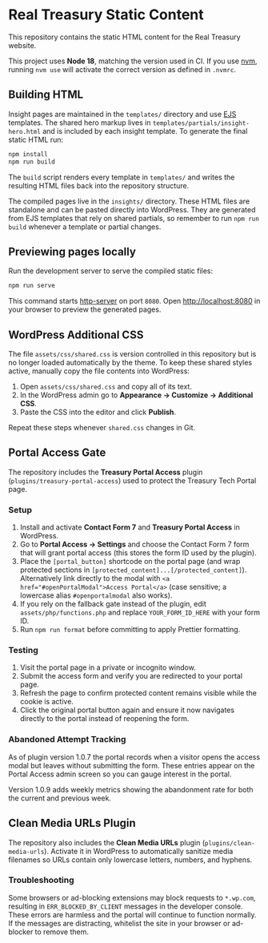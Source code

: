 # Real Treasury Static Content

This repository contains the static HTML content for the Real Treasury website.

This project uses **Node 18**, matching the version used in CI. If you use
[nvm](https://github.com/nvm-sh/nvm), running `nvm use` will activate the correct
version as defined in `.nvmrc`.

## Building HTML

Insight pages are maintained in the `templates/` directory and use [EJS](https://ejs.co/) templates. The shared hero markup lives in `templates/partials/insight-hero.html` and is included by each insight template. To generate the final static HTML run:

```bash
npm install
npm run build
```

The `build` script renders every template in `templates/` and writes the resulting HTML files back into the repository structure.

The compiled pages live in the `insights/` directory. These HTML files are standalone and can be pasted directly into WordPress. They are generated from EJS templates that rely on shared partials, so remember to run `npm run build` whenever a template or partial changes.

## Previewing pages locally

Run the development server to serve the compiled static files:

```bash
npm run serve
```

This command starts [http-server](https://www.npmjs.com/package/http-server) on port `8080`. Open <http://localhost:8080> in your browser to preview the generated pages.

## WordPress Additional CSS

The file `assets/css/shared.css` is version controlled in this repository but is
no longer loaded automatically by the theme. To keep these shared styles active,
manually copy the file contents into WordPress:

1. Open `assets/css/shared.css` and copy all of its text.
2. In the WordPress admin go to **Appearance → Customize → Additional CSS**.
3. Paste the CSS into the editor and click **Publish**.

Repeat these steps whenever `shared.css` changes in Git.

## Portal Access Gate

The repository includes the **Treasury Portal Access** plugin (`plugins/treasury-portal-access`) used to protect the Treasury Tech Portal page.

### Setup

1. Install and activate **Contact Form 7** and **Treasury Portal Access** in WordPress.
2. Go to **Portal Access → Settings** and choose the Contact Form 7 form that will grant portal access (this stores the form ID used by the plugin).
3. Place the `[portal_button]` shortcode on the portal page (and wrap protected sections in `[protected_content]...[/protected_content]`). Alternatively link directly to the modal with `<a href="#openPortalModal">Access Portal</a>` (case sensitive; a lowercase alias `#openportalmodal` also works).
4. If you rely on the fallback gate instead of the plugin, edit `assets/php/functions.php` and replace `YOUR_FORM_ID_HERE` with your form ID.
5. Run `npm run format` before committing to apply Prettier formatting.

### Testing

1. Visit the portal page in a private or incognito window.
2. Submit the access form and verify you are redirected to your portal page.
3. Refresh the page to confirm protected content remains visible while the cookie is active.
4. Click the original portal button again and ensure it now navigates directly to the portal instead of reopening the form.

### Abandoned Attempt Tracking

As of plugin version 1.0.7 the portal records when a visitor opens the access modal but leaves without submitting the form. These entries appear on the Portal Access admin screen so you can gauge interest in the portal.

Version 1.0.9 adds weekly metrics showing the abandonment rate for both the current and previous week.

## Clean Media URLs Plugin

The repository also includes the **Clean Media URLs** plugin (`plugins/clean-media-urls`). Activate it in WordPress to automatically sanitize media filenames so URLs contain only lowercase letters, numbers, and hyphens.

### Troubleshooting

Some browsers or ad-blocking extensions may block requests to `*.wp.com`, resulting in `ERR_BLOCKED_BY_CLIENT` messages in the developer console. These errors are harmless and the portal will continue to function normally. If the messages are distracting, whitelist the site in your browser or ad-blocker to remove them.
